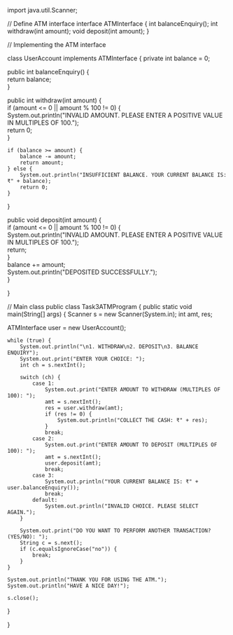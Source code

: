 import java.util.Scanner;

// Define ATM interface
interface ATMInterface {
int balanceEnquiry();
int withdraw(int amount);
void deposit(int amount);
}

// Implementing the ATM interface

class UserAccount implements ATMInterface {
private int balance = 0;

public int balanceEnquiry() {  
    return balance;  
}  

public int withdraw(int amount) {  
    if (amount <= 0 || amount % 100 != 0) {  
        System.out.println("INVALID AMOUNT. PLEASE ENTER A POSITIVE VALUE IN MULTIPLES OF 100.");  
        return 0;  
    }  

    if (balance >= amount) {  
        balance -= amount;  
        return amount;  
    } else {  
        System.out.println("INSUFFICIENT BALANCE. YOUR CURRENT BALANCE IS: ₹" + balance);  
        return 0;  
    }  
}  

public void deposit(int amount) {  
    if (amount <= 0 || amount % 100 != 0) {  
        System.out.println("INVALID AMOUNT. PLEASE ENTER A POSITIVE VALUE IN MULTIPLES OF 100.");  
        return;  
    }  
    balance += amount;  
    System.out.println("DEPOSITED SUCCESSFULLY.");  
}

}

// Main class
public class Task3ATMProgram {
public static void main(String[] args) {
Scanner s = new Scanner(System.in);
int amt, res;

ATMInterface user = new UserAccount();  

    while (true) {  
        System.out.println("\n1. WITHDRAW\n2. DEPOSIT\n3. BALANCE ENQUIRY");  
        System.out.print("ENTER YOUR CHOICE: ");  
        int ch = s.nextInt();  

        switch (ch) {  
            case 1:  
                System.out.print("ENTER AMOUNT TO WITHDRAW (MULTIPLES OF 100): ");  
                amt = s.nextInt();  
                res = user.withdraw(amt);  
                if (res != 0) {  
                    System.out.println("COLLECT THE CASH: ₹" + res);  
                }  
                break;  
            case 2:  
                System.out.print("ENTER AMOUNT TO DEPOSIT (MULTIPLES OF 100): ");  
                amt = s.nextInt();  
                user.deposit(amt);  
                break;  
            case 3:  
                System.out.println("YOUR CURRENT BALANCE IS: ₹" + user.balanceEnquiry());  
                break;  
            default:  
                System.out.println("INVALID CHOICE. PLEASE SELECT AGAIN.");  
        }  

        System.out.print("DO YOU WANT TO PERFORM ANOTHER TRANSACTION? (YES/NO): ");  
        String c = s.next();  
        if (c.equalsIgnoreCase("no")) {  
            break;  
        }  
    }  

    System.out.println("THANK YOU FOR USING THE ATM.");  
    System.out.println("HAVE A NICE DAY!");  

    s.close();  
}

}

 
